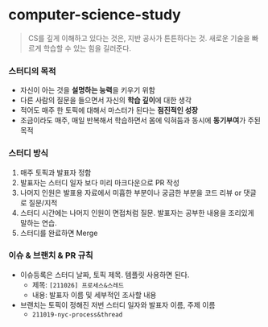 # computer-science-study

> CS를 깊게 이해하고 있다는 것은, 지반 공사가 튼튼하다는 것. 새로운 기술을 빠르게 학습할 수 있는 힘을 길러준다.

### 스터디의 목적
- 자신이 아는 것을 **설명하는 능력**을 키우기 위함
- 다른 사람의 질문을 들으면서 자신의 **학습 깊이**에 대한 생각
- 적어도 매주 한 토픽에 대해서 마스터가 된다는 **점진적인 성장**
- 조금이라도 매주, 매일 반복해서 학습하면서 몸에 익혀둠과 동시에 **동기부여**가 주된 목적

### 스터디 방식
1. 매주 토픽과 발표자 정함
2. 발표자는 스터디 일자 보다 미리 마크다운으로 PR 작성
3. 나머지 인원은 발표용 자료에서 미흡한 부분이나 궁금한 부분을 코드 리뷰 or 댓글로 질문/지적
4. 스터디 시간에는 나머지 인원이 면접처럼 질문. 발표자는 공부한 내용을 조리있게 말하는 연습.
5. 스터디를 완료하면 Merge

### 이슈 & 브랜치 & PR 규칙
- 이슈등록은 스터디 날짜, 토픽 제목. 템플릿 사용하면 된다. 
   - 제목: `[211026] 프로세스&스레드`
   - 내용: 발표자 이름 및 세부적인 조사할 내용
- 브랜치는 토픽이 정해진 저번 스터디 일자와 발표자 이름, 주제 이름
   - `211019-nyc-process&thread`
